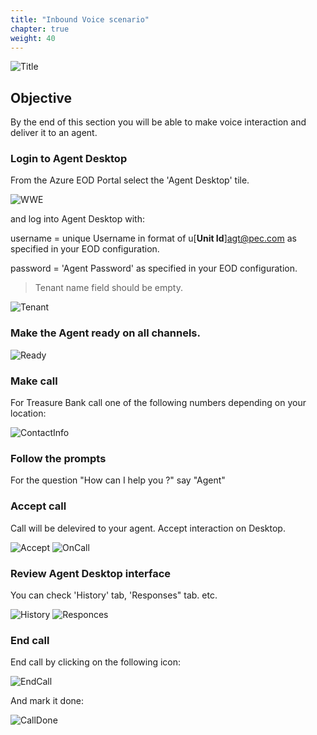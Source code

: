 ```yaml
---
title: "Inbound Voice scenario"
chapter: true
weight: 40
---
```


![Title](/images/voice.PNG)


## Objective

By the end of this section you will be able to make voice interaction and deliver it to an agent.

### Login to Agent Desktop


From the Azure EOD Portal select the 'Agent Desktop' tile.

![WWE](/images/file_1622753076476_azureAgtDeskTile.png)

and log into Agent Desktop with:

username = unique Username in format of u[**Unit Id**]agt@pec.com as specified in your EOD configuration.

password = 'Agent Password' as specified in your EOD configuration.

> Tenant name field should be empty.

![Tenant](/images/file_1604334999711_gecEODWorkshopAdLogin.jpg)


### Make the Agent ready on all channels.

![Ready](/images/AD.PNG)


### Make call

For Treasure Bank call one of the following numbers depending on your location:

 ![ContactInfo](/images/TreasureBankContactVoice.PNG)

 
### Follow the prompts

For the question "How can I help you ?" say "Agent"

### Accept call

Call will be delevired to your agent. Accept interaction on Desktop.

![Accept](/images/Accept2.PNG)
![OnCall](/images/AD1.PNG)

### Review Agent Desktop interface

You can check 'History' tab, 'Responses" tab. etc.

![History](/images/ADHistory.PNG)
![Responces](/images/ADResponses.PNG)

### End call

End call by clicking on the following icon:

![EndCall](/images/TDEndVoice.PNG)

And mark it done:

![CallDone](/images/TDVoiceDone.PNG)

